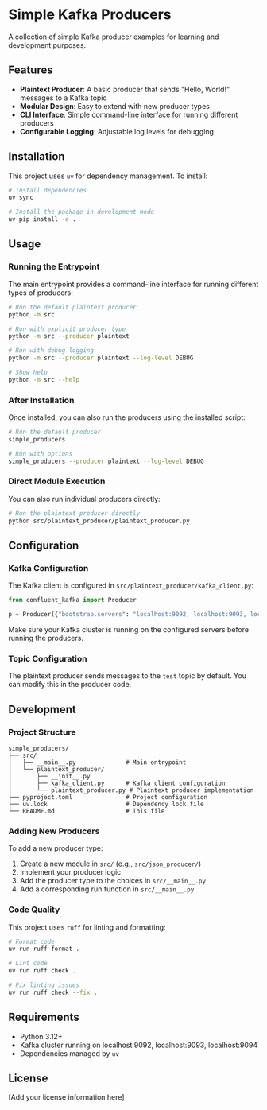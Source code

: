 # Simple Kafka Producers

A collection of simple Kafka producer examples for learning and development purposes.

## Features

- **Plaintext Producer**: A basic producer that sends "Hello, World!" messages to a Kafka topic
- **Modular Design**: Easy to extend with new producer types
- **CLI Interface**: Simple command-line interface for running different producers
- **Configurable Logging**: Adjustable log levels for debugging

## Installation

This project uses `uv` for dependency management. To install:

```bash
# Install dependencies
uv sync

# Install the package in development mode
uv pip install -e .
```

## Usage

### Running the Entrypoint

The main entrypoint provides a command-line interface for running different types of producers:

```bash
# Run the default plaintext producer
python -m src

# Run with explicit producer type
python -m src --producer plaintext

# Run with debug logging
python -m src --producer plaintext --log-level DEBUG

# Show help
python -m src --help
```

### After Installation

Once installed, you can also run the producers using the installed script:

```bash
# Run the default producer
simple_producers

# Run with options
simple_producers --producer plaintext --log-level DEBUG
```

### Direct Module Execution

You can also run individual producers directly:

```bash
# Run the plaintext producer directly
python src/plaintext_producer/plaintext_producer.py
```

## Configuration

### Kafka Configuration

The Kafka client is configured in `src/plaintext_producer/kafka_client.py`:

```python
from confluent_kafka import Producer

p = Producer({"bootstrap.servers": "localhost:9092, localhost:9093, localhost:9094"})
```

Make sure your Kafka cluster is running on the configured servers before running the producers.

### Topic Configuration

The plaintext producer sends messages to the `test` topic by default. You can modify this in the producer code.

## Development

### Project Structure

```
simple_producers/
├── src/
│   ├── __main__.py              # Main entrypoint
│   └── plaintext_producer/
│       ├── __init__.py
│       ├── kafka_client.py      # Kafka client configuration
│       └── plaintext_producer.py # Plaintext producer implementation
├── pyproject.toml               # Project configuration
├── uv.lock                      # Dependency lock file
└── README.md                    # This file
```

### Adding New Producers

To add a new producer type:

1. Create a new module in `src/` (e.g., `src/json_producer/`)
2. Implement your producer logic
3. Add the producer type to the choices in `src/__main__.py`
4. Add a corresponding run function in `src/__main__.py`

### Code Quality

This project uses `ruff` for linting and formatting:

```bash
# Format code
uv run ruff format .

# Lint code
uv run ruff check .

# Fix linting issues
uv run ruff check --fix .
```

## Requirements

- Python 3.12+
- Kafka cluster running on localhost:9092, localhost:9093, localhost:9094
- Dependencies managed by `uv`

## License

[Add your license information here]
